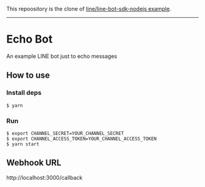 This repoository is the clone of [line/line-bot-sdk-nodejs example](https://github.com/line/line-bot-sdk-nodejs/blob/next/examples/echo-bot/README.md).

---

# Echo Bot

An example LINE bot just to echo messages

## How to use

### Install deps

``` shell
$ yarn
```

### Run

``` shell
$ export CHANNEL_SECRET=YOUR_CHANNEL_SECRET
$ export CHANNEL_ACCESS_TOKEN=YOUR_CHANNEL_ACCESS_TOKEN
$ yarn start
```

## Webhook URL

http://localhost:3000/callback
